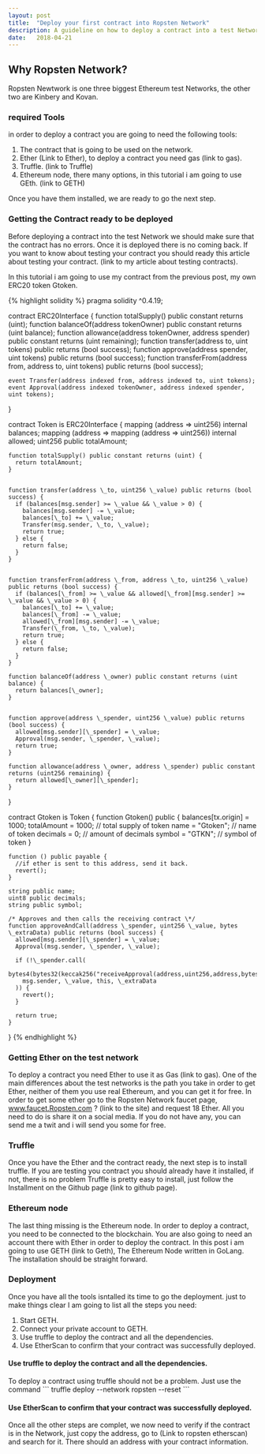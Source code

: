 ```yaml
---
layout: post
title:  "Deploy your first contract into Ropsten Network"
description: A guideline on how to deploy a contract into a test Network.
date:   2018-04-21
---
```

<!-- Intro -->
## Why Ropsten Network?
Ropsten Newtwork is one three biggest Ethereum test Networks, the other two are Kinbery and Kovan.

<!-- Tools needed -->
### required Tools
in order to deploy a contract you are going to need the following tools:

1. The contract that is going to be used on the network.
2. Ether (Link to Ether), to deploy a contract you need gas (link to gas).
3. Truffle. (link to Truffle)
4. Ethereum node, there many options, in this tutorial i am going to use GEth. (link to GETH)

Once you have them installed, we are ready to go the next step.

<!-- Testing your contract -->
### Getting the Contract ready to be deployed
Before deploying a contract into the test Network we should make sure that the contract has no errors. Once it is deployed there is no coming back. If you want to know about testing your contract you should ready this article about testing your contract. (link to my article about testing contracts).

In this tutorial i am going to use my contract from the previous post, my own ERC20 token Gtoken.

<!-- Gtoken -->
{% highlight solidity %}
pragma solidity ^0.4.19;


contract ERC20Interface {
    function totalSupply() public constant returns (uint);
    function balanceOf(address tokenOwner) public constant returns (uint balance);
    function allowance(address tokenOwner, address spender) public constant returns (uint remaining);
    function transfer(address to, uint tokens) public returns (bool success);
    function approve(address spender, uint tokens) public returns (bool success);
    function transferFrom(address from, address to, uint tokens) public returns (bool success);

    event Transfer(address indexed from, address indexed to, uint tokens);
    event Approval(address indexed tokenOwner, address indexed spender, uint tokens);
}


contract Token is ERC20Interface {
    mapping (address => uint256) internal balances;
    mapping (address => mapping (address => uint256)) internal allowed;
    uint256 public totalAmount;

    function totalSupply() public constant returns (uint) {
      return totalAmount;
    }


    function transfer(address \_to, uint256 \_value) public returns (bool success) {
      if (balances[msg.sender] >= \_value && \_value > 0) {
        balances[msg.sender] -= \_value;
        balances[\_to] += \_value;
        Transfer(msg.sender, \_to, \_value);
        return true;
      } else {
        return false;
      }
    }


    function transferFrom(address \_from, address \_to, uint256 \_value) public returns (bool success) {
      if (balances[\_from] >= \_value && allowed[\_from][msg.sender] >= \_value && \_value > 0) {
        balances[\_to] += \_value;
        balances[\_from] -= \_value;
        allowed[\_from][msg.sender] -= \_value;
        Transfer(\_from, \_to, \_value);
        return true;
      } else {
        return false;
      }
    }

    function balanceOf(address \_owner) public constant returns (uint balance) {
      return balances[\_owner];
    }


    function approve(address \_spender, uint256 \_value) public returns (bool success) {
      allowed[msg.sender][\_spender] = \_value;
      Approval(msg.sender, \_spender, \_value);
      return true;
    }

    function allowance(address \_owner, address \_spender) public constant returns (uint256 remaining) {
      return allowed[\_owner][\_spender];
    }
}


contract Gtoken is Token {
    function Gtoken() public {
      balances[tx.origin] = 1000;
      totalAmount = 1000;             // total supply of token
      name = "Gtoken";               // name of token
      decimals = 0;                 // amount of decimals
      symbol = "GTKN";              // symbol of token
    }

    function () public payable {
      //if ether is sent to this address, send it back.
      revert();
    }

    string public name;
    uint8 public decimals;
    string public symbol;

    /* Approves and then calls the receiving contract \*/
    function approveAndCall(address \_spender, uint256 \_value, bytes \_extraData) public returns (bool success) {
      allowed[msg.sender][\_spender] = \_value;
      Approval(msg.sender, \_spender, \_value);

      if (!\_spender.call(
        bytes4(bytes32(keccak256("receiveApproval(address,uint256,address,bytes)"))),
        msg.sender, \_value, this, \_extraData
      )) {
        revert();
      }

      return true;
    }
}
{% endhighlight %}

<!-- set the environment -->
### Getting Ether on the test network
To deploy a contract you need Ether to use it as Gas (link to gas). One of the main differences about the test networks is the path you take in order to get Ether, neither of them you use real Ethereum, and you can get it for free. In order to get some ether go to the Ropsten Network faucet page, www.faucet.Ropsten.com ? (link to the site) and request 18 Ether. All you need to do is share it on a social media. If you do not have any, you can send me a twit and i will send you some for free.

### Truffle
Once you have the Ether and the contract ready, the next step is to install truffle. If you are testing you contract you should already have it installed, if not, there is no problem Truffle is pretty easy to install, just follow the Installment on the Github page (link to github page).

### Ethereum node
The last thing missing is the Ethereum node. In order to deploy a contract, you need to be connected to the blockchain. You are also going to need an account there with Ether in order to deploy the contract. In this post i am going to use GETH (link to Geth), The Ethereum Node written in GoLang. The installation should be straight forward.

### Deployment
Once you have all the tools isntalled its time to go the deployment. just to make things clear I am going to list all the steps you need:

1. Start GETH.
2. Connect your private account to GETH.
3. Use truffle to deploy the contract and all the dependencies.
4. Use EtherScan to confirm that your contract was successfully deployed.

<!-- Start Geth -->
<!-- connect yout private account to Geth -->
<!-- Use truffle to deploy the contract and all the dependencies. -->
#### Use truffle to deploy the contract and all the dependencies.
To deploy a contract using truffle should not be a problem. Just use the command
\``` truffle deploy --network ropsten --reset ```

<!-- Image of the command and the result -->

<!-- Use EtherScan to confirm that your contract was successfully deployed. -->
#### Use EtherScan to confirm that your contract was successfully deployed.
Once all the other steps are complet, we now need to verify if the contract is in the Network, just copy the address, go to (Link to ropsten etherscan) and search for it. There should an address with your contract information.
